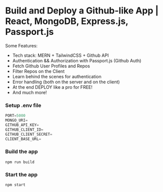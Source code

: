# Build and Deploy a Github-like App | React, MongoDB, Express.js, Passport.js

Some Features:

-  Tech stack: MERN + TailwindCSS + Github API
-  Authentication && Authorization with Passport.js (Github Auth)
-  Fetch Github User Profiles and Repos
-  Filter Repos on the Client
-  Learn behind the scenes for authentication
-  Error handling (both on the server and on the client)
-  At the end DEPLOY like a pro for FREE!
-  And much more!

### Setup .env file

```js
PORT=5000
MONGO_URI=
GITHUB_API_KEY=
GITHUB_CLIENT_ID=
GITHUB_CLIENT_SECRET=
CLIENT_BASE_URL=
```

### Build the app

```shell
npm run build
```

### Start the app

```shell
npm start
```
